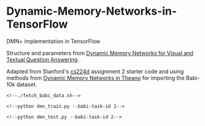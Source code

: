 # Dynamic-Memory-Networks-in-TensorFlow
DMN+ implementation in TensorFlow

Structure and parameters from  [Dynamic Memory Networks for Visual and Textual Question Answering](https://arxiv.org/abs/1603.01417).

Adapted from Stanford's [cs224d](http://cs224d.stanford.edu/) assignment 2 starter code  and using methods from [Dynamic Memory Networks in Theano](https://github.com/YerevaNN/Dynamic-memory-networks-in-Theano) for importing the Babi-10k dataset.

<!--## Usage-->
<!--Install [TensorFlow](https://www.tensorflow.org/versions/r0.10/get_started/index.html)-->

<!--Run the included bash script to fetch the data-->

	<!--./fetch_babi_data.sh-->

<!--Use 'dmn_train.py' to train the DMN+ model contained in 'dmn_plus.py'-->

	<!--python dmn_train.py --babi-task-id 2-->

<!--Once training is finished, test the model on a specified task-->

	<!--python dmn_test.py --babi-task-id 2-->

<!--The l2 regularization constant can be set with -l2-loss (-l) and previous weights can be restored with -restore (-r)-->


<!--## Repository Contents-->
<!--| file | description |-->
<!--| --- | --- |-->
<!--| `dmn_plus.py` | contains the DMN+ model |-->
<!--| `dmn_train.py` | trains the model on a specified (-b) babi task|-->
<!--| `dmn_test.py` | tests the model on a specified (-b) babi task |-->
<!--| `babi_input.py` | prepares bAbI data for input into DMN |-->
<!--| `fetch_babi_data.sh` | shell script to fetch bAbI tasks (from [DMNs in Theano](https://github.com/YerevaNN/Dynamic-memory-networks-in-Theano)) |-->

<!--## Benchmarks-->
<!--| task id | TensorFlow DMN+ test error | Orignal Paper Error |-->
<!--| --- | --- |-->
<!--| 1 |  |  |-->
<!--| 2 |  |  |-->
<!--| 3 |  |  |-->
<!--| 4 |  |  |-->
<!--| 5 |  |  |-->
<!--| 6 |  |  |-->
<!--| 7 |  |  |-->
<!--| 8 |  |  |-->
<!--| 9 |  |  |-->
<!--| 10 |  |  |-->
<!--| 11 |  |  |-->
<!--| 12 |  |  |-->
<!--| 13 |  |  |-->
<!--| 14 |  |  |-->
<!--| 15 |  |  |-->
<!--| 16 |  |  |-->
<!--| 17 |  |  |-->
<!--| 18 |  |  |-->
<!--| 19 |  |  |-->
<!--| 20 |  |  |-->








































